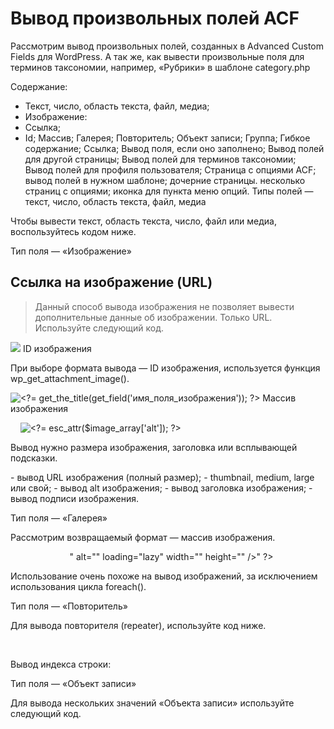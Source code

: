 # Вывод произвольных полей ACF
Рассмотрим вывод произвольных полей, созданных в Advanced Custom Fields для WordPress. А так же, как вывести произвольные поля для терминов таксономии, например, «Рубрики» в шаблоне category.php


Содержание:
- Текст, число, область текста, файл, медиа;
- Изображение:
- Ссылка;
- Id;
Массив;
Галерея;
Повторитель;
Объект записи;
Группа;
Гибкое содержание;
Ссылка;
Вывод поля, если оно заполнено;
Вывод полей для другой страницы;
Вывод полей для терминов таксономии;
Вывод полей для профиля пользователя;
Страница с опциями ACF;
вывод полей в нужном шаблоне;
дочерние страницы.
несколько страниц с опциями;
иконка для пункта меню опций.
Типы полей — текст, число, область текста, файл, медиа

Чтобы вывести текст, область текста, число, файл или медиа, воспользуйтесь кодом ниже.
<?= get_field("имя_поля"); ?>
Тип поля — «Изображение»


## Ссылка на изображение (URL)
> Данный способ вывода изображения не позволяет вывести дополнительные данные об изображении. Только URL. Используйте следующий код.


<img src="<?php the_field('имя_поля_с_изображением'); ?>" />
ID изображения

При выборе формата вывода — ID изображения, используется функция wp_get_attachment_image().


<?php
$id_image = get_field("имя_поля");
$size_image = "full"; // (thumbnail, medium, large, full или свой)

if ($id_image) {
    echo wp_get_attachment_image($id_image, $size_image);
}
Ещё пример:


<?php $image_by_id = wp_get_attachment_image_src(get_field("имя_поля_изображения"), "medium"); ?>

<img 
    src="<?= $image_by_id[0]; ?>" 
    alt="<?= get_the_title(get_field('имя_поля_изображения')); ?>" 
/>
Массив изображения


<?php if ($image_array = get_field("имя_поля_изображения")) { ?>
    <img 
        src="<?= esc_url($image_array['url']); ?>" 
        alt="<?= esc_attr($image_array['alt']); ?>"
        width="<?= esc_attr($image_array['width']); ?>"
        height="<?= esc_attr($image_array['height']); ?>"
        loading="lazy"
    />
<?php } ?>
Вывод нужно размера изображения, заголовка или всплывающей подсказки.


<?= esc_url($image_array["url"]) ?> - вывод URL изображения (полный размер);
<?= esc_url($image_array["sizes"]["thumbnail"]) ?> - thumbnail, medium, large или свой;
<?= esc_attr($image_array["alt"]) ?> - вывод alt изображения;
<?= esc_attr($image_array["title"]) ?> - вывод заголовка изображения;
<?= esc_html($image_array["caption"]) ?> - вывод подписи изображения.
Тип поля — «Галерея»

Рассмотрим возвращаемый формат — массив изображения.


<?php if ($img_gallery = get_field("имя_галереи")) : ?>
    <?php foreach ($img_gallery as $img) : ?>
        <?php if ($img) : ?>
            <?= "<img 
                src="<?= esc_url($img['sizes']['thumbnail']) ?>" 
                alt="<?= esc_attr($img['alt']) ?>"
                loading="lazy"
                width="<?= esc_attr($image_array['width']) ?>"
                height="<?= esc_attr($image_array['height']) ?>"
            />" ?>
        <?php endif; ?>
    <?php endforeach; ?>
<?php endif; ?>
Использование очень похоже на вывод изображений, за исключением использования цикла foreach().

Тип поля — «Повторитель»

Для вывода повторителя (repeater), используйте код ниже.


<?php if (have_rows("имя_поля_повторителя")) : ?>
    <?php while (have_rows("имя_поля_повторителя")) : the_row(); ?>
        <?php if (get_sub_field('имя_поля_в_повторителе')) : ?>
            <?php the_sub_field("имя_поля_в_повторителе") ?>
        <?php endif; ?>
    <?php endwhile; ?>
<?php endif; ?>
Вывод индекса строки:


<?= get_row_index(); ?>
Тип поля — «Объект записи»

Для вывода нескольких значений «Объекта записи» используйте следующий код.


<?php if ($post_objects = get_field("имя_поля_объект_записи")) : ?>
    <?php // переменная должна называться $post (ВАЖНО)
    foreach ($post_objects as $post) : setup_postdata($post); ?>
        <?php if ($post) : ?>

            <?php the_title(); ?>
            <?php the_excerpt(); ?>
            <?php the_field("имя_поля"); ?>
            <?php the_permalink(); ?>

        <?php endif; ?>
    <?php endforeach; ?>
    <?php wp_reset_postdata(); ?>

